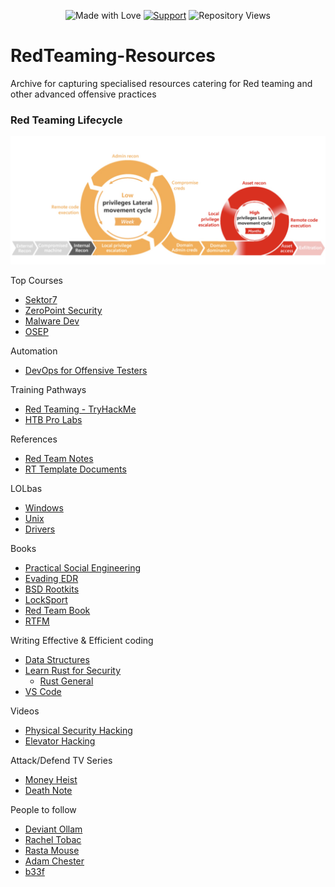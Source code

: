 <div align="center">

![Made with Love](https://img.shields.io/badge/Made%20with-%E2%9D%A4-red.svg)
[![Support](https://img.shields.io/static/v1?label=Support&message=Ko-fi&color=ff5e5b&logo=ko-fi)](https://ko-fi.com/add3r)
![Repository Views](https://komarev.com/ghpvc/?username=Add3r&label=Repository+Views)

</div>

# RedTeaming-Resources
Archive for capturing specialised resources catering for Red teaming and other advanced offensive practices
### Red Teaming Lifecycle

![RT killchain Phases](https://github.com/Add3r/RedTeaming-Resources/blob/main/RedTeaming-LifeCycle.png)

Top Courses

- [Sektor7](https://institute.sektor7.net/)
- [ZeroPoint Security](https://training.zeropointsecurity.co.uk/)
- [Malware Dev](https://maldevacademy.com/)
- [OSEP](https://www.offsec.com/courses/pen-300/)

Automation

- [DevOps for Offensive Testers](https://training.zeropointsecurity.co.uk/courses/devops-for-pentesters)

Training Pathways

- [Red Teaming - TryHackMe](https://tryhackme.com/path/outline/redteaming)
- [HTB Pro Labs](https://www.hackthebox.com/hacker/pro-labs)

References

- [Red Team Notes](https://www.ired.team/)
- [RT Template Documents](https://redteam.guide)

LOLbas
- [Windows](https://lolbas-project.github.io/)
- [Unix](https://gtfobins.github.io/)
- [Drivers](https://www.loldrivers.io/)

Books

- [Practical Social Engineering](https://nostarch.com/practical-social-engineering)
- [Evading EDR](https://nostarch.com/evading-edr)
- [BSD Rootkits](https://nostarch.com/rootkits.htm)
- [LockSport](https://nostarch.com/locksport)
- [Red Team Book](https://www.amazon.com.au/Red-Team-Development-Operations-practical/dp/B083XVG633)
- [RTFM](https://www.amazon.com.au/RTFM-Red-Team-Field-Manual/dp/1075091837/)

Writing Effective & Efficient coding

- [Data Structures](https://www.algoexpert.io/data-structures)
- [Learn Rust for Security](https://training.zeropointsecurity.co.uk/courses/rust-for-n00bs)
    - [Rust General](https://tourofrust.com/TOC_en.html)
- [VS Code](https://code.visualstudio.com/learn)

Videos

- [Physical Security Hacking](https://www.youtube.com/watch?v=rnmcRTnTNC8)
- [Elevator Hacking](https://www.youtube.com/watch?v=ZUvGfuLlZus)

Attack/Defend TV Series

- [Money Heist](https://www.imdb.com/title/tt6468322/)
- [Death Note](https://www.imdb.com/title/tt0877057/)

People to follow

- [Deviant Ollam](https://deviating.net/)
- [Rachel Tobac](https://twitter.com/racheltobac)
- [Rasta Mouse](https://rastamouse.me/)
- [Adam Chester](https://blog.xpnsec.com/)
- [b33f](https://fuzzysecurity.com/)